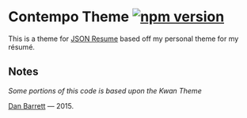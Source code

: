 # Contempo Theme [![npm version](https://badge.fury.io/js/jsonresume-theme-contempo.svg)](http://badge.fury.io/js/jsonresume-theme-contempo)

This is a theme for [JSON Resume](https://jsonresume.org/) based off my personal theme for my r&eacute;sum&eacute;.

## Notes

_Some portions of this code is based upon the Kwan Theme_

[Dan Barrett](https://www.yesdevnull.net) &mdash; 2015.
